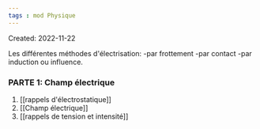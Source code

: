 ```yaml
---
tags : mod Physique
---
```

Created: 2022-11-22 

Les différentes méthodes d'électrisation: 
-par frottement 
-par contact 
-par induction ou influence. 

### PARTE 1: **Champ électrique** 
1) [[rappels d'électrostatique]] 
2) [[Champ électrique]]
3) [[rappels de tension et intensité]]   